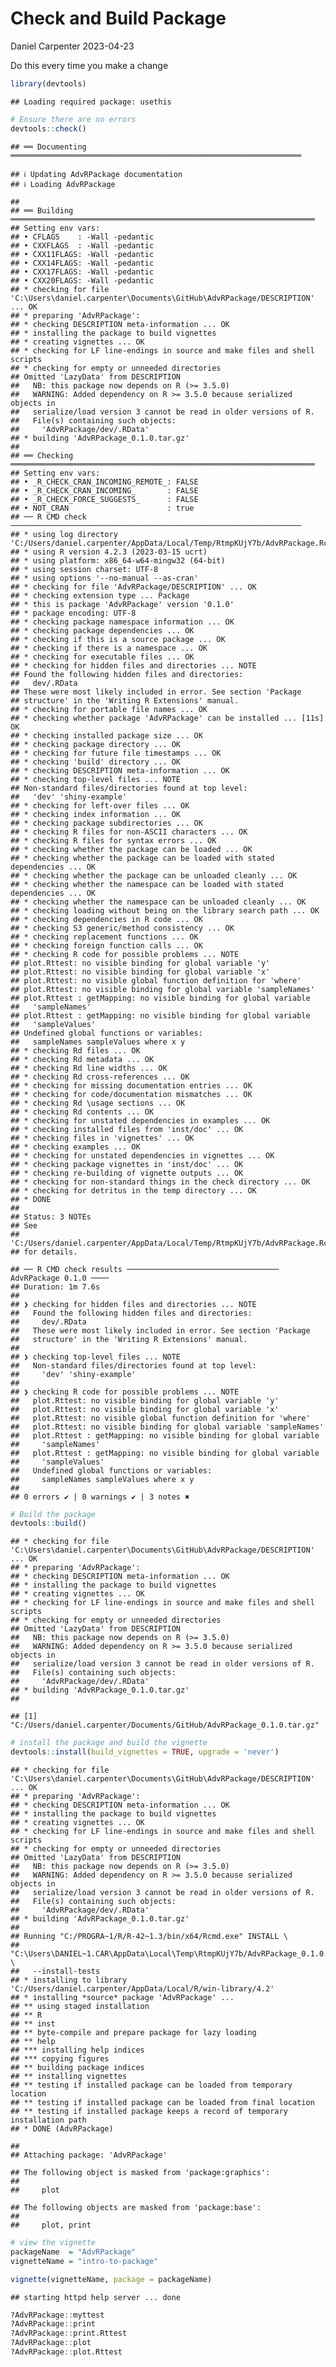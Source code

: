 Check and Build Package
================
Daniel Carpenter
2023-04-23

Do this every time you make a change

``` r
library(devtools)
```

    ## Loading required package: usethis

``` r
# Ensure there are no errors
devtools::check()
```

    ## ══ Documenting ═════════════════════════════════════════════════════════════════

    ## ℹ Updating AdvRPackage documentation
    ## ℹ Loading AdvRPackage

    ## 
    ## ══ Building ════════════════════════════════════════════════════════════════════
    ## Setting env vars:
    ## • CFLAGS    : -Wall -pedantic
    ## • CXXFLAGS  : -Wall -pedantic
    ## • CXX11FLAGS: -Wall -pedantic
    ## • CXX14FLAGS: -Wall -pedantic
    ## • CXX17FLAGS: -Wall -pedantic
    ## • CXX20FLAGS: -Wall -pedantic
    ## * checking for file 'C:\Users\daniel.carpenter\Documents\GitHub\AdvRPackage/DESCRIPTION' ... OK
    ## * preparing 'AdvRPackage':
    ## * checking DESCRIPTION meta-information ... OK
    ## * installing the package to build vignettes
    ## * creating vignettes ... OK
    ## * checking for LF line-endings in source and make files and shell scripts
    ## * checking for empty or unneeded directories
    ## Omitted 'LazyData' from DESCRIPTION
    ##   NB: this package now depends on R (>= 3.5.0)
    ##   WARNING: Added dependency on R >= 3.5.0 because serialized objects in
    ##   serialize/load version 3 cannot be read in older versions of R.
    ##   File(s) containing such objects:
    ##     'AdvRPackage/dev/.RData'
    ## * building 'AdvRPackage_0.1.0.tar.gz'
    ## 
    ## ══ Checking ════════════════════════════════════════════════════════════════════
    ## Setting env vars:
    ## • _R_CHECK_CRAN_INCOMING_REMOTE_: FALSE
    ## • _R_CHECK_CRAN_INCOMING_       : FALSE
    ## • _R_CHECK_FORCE_SUGGESTS_      : FALSE
    ## • NOT_CRAN                      : true
    ## ── R CMD check ─────────────────────────────────────────────────────────────────
    ## * using log directory 'C:/Users/daniel.carpenter/AppData/Local/Temp/RtmpKUjY7b/AdvRPackage.Rcheck'
    ## * using R version 4.2.3 (2023-03-15 ucrt)
    ## * using platform: x86_64-w64-mingw32 (64-bit)
    ## * using session charset: UTF-8
    ## * using options '--no-manual --as-cran'
    ## * checking for file 'AdvRPackage/DESCRIPTION' ... OK
    ## * checking extension type ... Package
    ## * this is package 'AdvRPackage' version '0.1.0'
    ## * package encoding: UTF-8
    ## * checking package namespace information ... OK
    ## * checking package dependencies ... OK
    ## * checking if this is a source package ... OK
    ## * checking if there is a namespace ... OK
    ## * checking for executable files ... OK
    ## * checking for hidden files and directories ... NOTE
    ## Found the following hidden files and directories:
    ##   dev/.RData
    ## These were most likely included in error. See section 'Package
    ## structure' in the 'Writing R Extensions' manual.
    ## * checking for portable file names ... OK
    ## * checking whether package 'AdvRPackage' can be installed ... [11s] OK
    ## * checking installed package size ... OK
    ## * checking package directory ... OK
    ## * checking for future file timestamps ... OK
    ## * checking 'build' directory ... OK
    ## * checking DESCRIPTION meta-information ... OK
    ## * checking top-level files ... NOTE
    ## Non-standard files/directories found at top level:
    ##   'dev' 'shiny-example'
    ## * checking for left-over files ... OK
    ## * checking index information ... OK
    ## * checking package subdirectories ... OK
    ## * checking R files for non-ASCII characters ... OK
    ## * checking R files for syntax errors ... OK
    ## * checking whether the package can be loaded ... OK
    ## * checking whether the package can be loaded with stated dependencies ... OK
    ## * checking whether the package can be unloaded cleanly ... OK
    ## * checking whether the namespace can be loaded with stated dependencies ... OK
    ## * checking whether the namespace can be unloaded cleanly ... OK
    ## * checking loading without being on the library search path ... OK
    ## * checking dependencies in R code ... OK
    ## * checking S3 generic/method consistency ... OK
    ## * checking replacement functions ... OK
    ## * checking foreign function calls ... OK
    ## * checking R code for possible problems ... NOTE
    ## plot.Rttest: no visible binding for global variable 'y'
    ## plot.Rttest: no visible binding for global variable 'x'
    ## plot.Rttest: no visible global function definition for 'where'
    ## plot.Rttest: no visible binding for global variable 'sampleNames'
    ## plot.Rttest : getMapping: no visible binding for global variable
    ##   'sampleNames'
    ## plot.Rttest : getMapping: no visible binding for global variable
    ##   'sampleValues'
    ## Undefined global functions or variables:
    ##   sampleNames sampleValues where x y
    ## * checking Rd files ... OK
    ## * checking Rd metadata ... OK
    ## * checking Rd line widths ... OK
    ## * checking Rd cross-references ... OK
    ## * checking for missing documentation entries ... OK
    ## * checking for code/documentation mismatches ... OK
    ## * checking Rd \usage sections ... OK
    ## * checking Rd contents ... OK
    ## * checking for unstated dependencies in examples ... OK
    ## * checking installed files from 'inst/doc' ... OK
    ## * checking files in 'vignettes' ... OK
    ## * checking examples ... OK
    ## * checking for unstated dependencies in vignettes ... OK
    ## * checking package vignettes in 'inst/doc' ... OK
    ## * checking re-building of vignette outputs ... OK
    ## * checking for non-standard things in the check directory ... OK
    ## * checking for detritus in the temp directory ... OK
    ## * DONE
    ## 
    ## Status: 3 NOTEs
    ## See
    ##   'C:/Users/daniel.carpenter/AppData/Local/Temp/RtmpKUjY7b/AdvRPackage.Rcheck/00check.log'
    ## for details.

    ## ── R CMD check results ────────────────────────────────── AdvRPackage 0.1.0 ────
    ## Duration: 1m 7.6s
    ## 
    ## ❯ checking for hidden files and directories ... NOTE
    ##   Found the following hidden files and directories:
    ##     dev/.RData
    ##   These were most likely included in error. See section 'Package
    ##   structure' in the 'Writing R Extensions' manual.
    ## 
    ## ❯ checking top-level files ... NOTE
    ##   Non-standard files/directories found at top level:
    ##     'dev' 'shiny-example'
    ## 
    ## ❯ checking R code for possible problems ... NOTE
    ##   plot.Rttest: no visible binding for global variable 'y'
    ##   plot.Rttest: no visible binding for global variable 'x'
    ##   plot.Rttest: no visible global function definition for 'where'
    ##   plot.Rttest: no visible binding for global variable 'sampleNames'
    ##   plot.Rttest : getMapping: no visible binding for global variable
    ##     'sampleNames'
    ##   plot.Rttest : getMapping: no visible binding for global variable
    ##     'sampleValues'
    ##   Undefined global functions or variables:
    ##     sampleNames sampleValues where x y
    ## 
    ## 0 errors ✔ | 0 warnings ✔ | 3 notes ✖

``` r
# Build the package
devtools::build()
```

    ## * checking for file 'C:\Users\daniel.carpenter\Documents\GitHub\AdvRPackage/DESCRIPTION' ... OK
    ## * preparing 'AdvRPackage':
    ## * checking DESCRIPTION meta-information ... OK
    ## * installing the package to build vignettes
    ## * creating vignettes ... OK
    ## * checking for LF line-endings in source and make files and shell scripts
    ## * checking for empty or unneeded directories
    ## Omitted 'LazyData' from DESCRIPTION
    ##   NB: this package now depends on R (>= 3.5.0)
    ##   WARNING: Added dependency on R >= 3.5.0 because serialized objects in
    ##   serialize/load version 3 cannot be read in older versions of R.
    ##   File(s) containing such objects:
    ##     'AdvRPackage/dev/.RData'
    ## * building 'AdvRPackage_0.1.0.tar.gz'
    ## 

    ## [1] "C:/Users/daniel.carpenter/Documents/GitHub/AdvRPackage_0.1.0.tar.gz"

``` r
# install the package and build the vignette
devtools::install(build_vignettes = TRUE, upgrade = 'never')
```

    ## * checking for file 'C:\Users\daniel.carpenter\Documents\GitHub\AdvRPackage/DESCRIPTION' ... OK
    ## * preparing 'AdvRPackage':
    ## * checking DESCRIPTION meta-information ... OK
    ## * installing the package to build vignettes
    ## * creating vignettes ... OK
    ## * checking for LF line-endings in source and make files and shell scripts
    ## * checking for empty or unneeded directories
    ## Omitted 'LazyData' from DESCRIPTION
    ##   NB: this package now depends on R (>= 3.5.0)
    ##   WARNING: Added dependency on R >= 3.5.0 because serialized objects in
    ##   serialize/load version 3 cannot be read in older versions of R.
    ##   File(s) containing such objects:
    ##     'AdvRPackage/dev/.RData'
    ## * building 'AdvRPackage_0.1.0.tar.gz'
    ## 
    ## Running "C:/PROGRA~1/R/R-42~1.3/bin/x64/Rcmd.exe" INSTALL \
    ##   "C:\Users\DANIEL~1.CAR\AppData\Local\Temp\RtmpKUjY7b/AdvRPackage_0.1.0.tar.gz" \
    ##   --install-tests 
    ## * installing to library 'C:/Users/daniel.carpenter/AppData/Local/R/win-library/4.2'
    ## * installing *source* package 'AdvRPackage' ...
    ## ** using staged installation
    ## ** R
    ## ** inst
    ## ** byte-compile and prepare package for lazy loading
    ## ** help
    ## *** installing help indices
    ## *** copying figures
    ## ** building package indices
    ## ** installing vignettes
    ## ** testing if installed package can be loaded from temporary location
    ## ** testing if installed package can be loaded from final location
    ## ** testing if installed package keeps a record of temporary installation path
    ## * DONE (AdvRPackage)

    ## 
    ## Attaching package: 'AdvRPackage'

    ## The following object is masked from 'package:graphics':
    ## 
    ##     plot

    ## The following objects are masked from 'package:base':
    ## 
    ##     plot, print

``` r
# view the vignette
packageName  = "AdvRPackage"
vignetteName = "intro-to-package"

vignette(vignetteName, package = packageName)
```

    ## starting httpd help server ... done

``` r
?AdvRPackage::myttest
?AdvRPackage::print
?AdvRPackage::print.Rttest
?AdvRPackage::plot
?AdvRPackage::plot.Rttest
```

